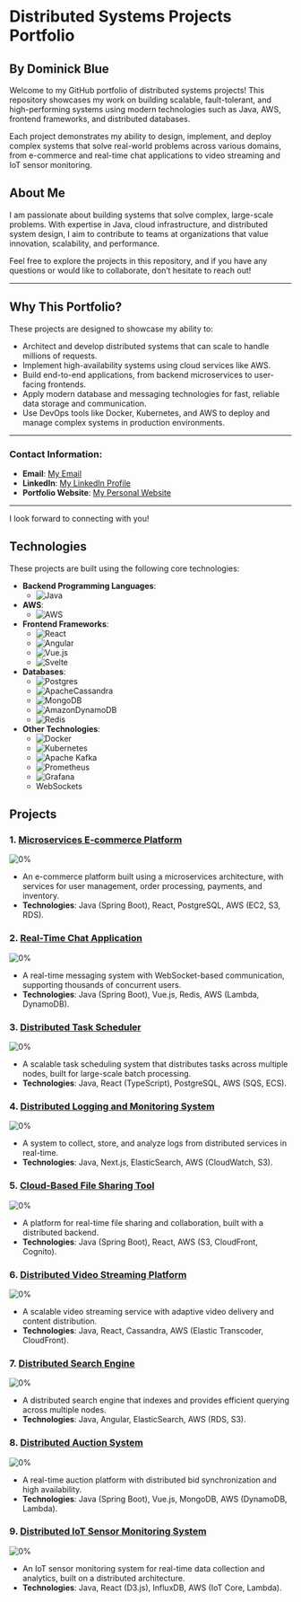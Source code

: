 # Distributed Systems Projects Portfolio
## By Dominick Blue

Welcome to my GitHub portfolio of distributed systems projects! This repository showcases my work on building scalable, fault-tolerant, and high-performing systems using modern technologies such as Java, AWS, frontend frameworks, and distributed databases.

Each project demonstrates my ability to design, implement, and deploy complex systems that solve real-world problems across various domains, from e-commerce and real-time chat applications to video streaming and IoT sensor monitoring.

## About Me

I am passionate about building systems that solve complex, large-scale problems. With expertise in Java, cloud infrastructure, and distributed system design, I aim to contribute to teams at organizations that value innovation, scalability, and performance.

Feel free to explore the projects in this repository, and if you have any questions or would like to collaborate, don’t hesitate to reach out!

---

## Why This Portfolio?

These projects are designed to showcase my ability to:
- Architect and develop distributed systems that can scale to handle millions of requests.
- Implement high-availability systems using cloud services like AWS.
- Build end-to-end applications, from backend microservices to user-facing frontends.
- Apply modern database and messaging technologies for fast, reliable data storage and communication.
- Use DevOps tools like Docker, Kubernetes, and AWS to deploy and manage complex systems in production environments.

---

### Contact Information:
- **Email**: [My Email](mailto:dominick.blue7@gmail.com)
- **LinkedIn**: [My LinkedIn Profile](https://linkedin.com/in/dominickblue)
- **Portfolio Website**: [My Personal Website](https://dominickblue.com)

---

I look forward to connecting with you!

## Technologies

These projects are built using the following core technologies:

- **Backend Programming Languages**:
    - ![Java](https://img.shields.io/badge/java-%23ED8B00.svg?style=for-the-badge&logo=openjdk&logoColor=white)
- **AWS**:
    - ![AWS](https://img.shields.io/badge/AWS-%23FF9900.svg?style=for-the-badge&logo=amazon-aws&logoColor=white)
- **Frontend Frameworks**:
    - ![React](https://img.shields.io/badge/react-%2320232a.svg?style=for-the-badge&logo=react&logoColor=%2361DAFB)
    - ![Angular](https://img.shields.io/badge/angular-%23DD0031.svg?style=for-the-badge&logo=angular&logoColor=white)
    - ![Vue.js](https://img.shields.io/badge/vuejs-%2335495e.svg?style=for-the-badge&logo=vuedotjs&logoColor=%234FC08D)
    - ![Svelte](https://img.shields.io/badge/svelte-%23f1413d.svg?style=for-the-badge&logo=svelte&logoColor=white)
- **Databases**:
    - ![Postgres](https://img.shields.io/badge/postgres-%23316192.svg?style=for-the-badge&logo=postgresql&logoColor=white)
    - ![ApacheCassandra](https://img.shields.io/badge/cassandra-%231287B1.svg?style=for-the-badge&logo=apache-cassandra&logoColor=white)
    - ![MongoDB](https://img.shields.io/badge/MongoDB-%234ea94b.svg?style=for-the-badge&logo=mongodb&logoColor=white)
    - ![AmazonDynamoDB](https://img.shields.io/badge/Amazon%20DynamoDB-4053D6?style=for-the-badge&logo=Amazon%20DynamoDB&logoColor=white)
    - ![Redis](https://img.shields.io/badge/redis-%23DD0031.svg?style=for-the-badge&logo=redis&logoColor=white)
- **Other Technologies**:
    - ![Docker](https://img.shields.io/badge/docker-%230db7ed.svg?style=for-the-badge&logo=docker&logoColor=white)
    - ![Kubernetes](https://img.shields.io/badge/kubernetes-%23326ce5.svg?style=for-the-badge&logo=kubernetes&logoColor=white)
    - ![Apache Kafka](https://img.shields.io/badge/Apache%20Kafka-000?style=for-the-badge&logo=apachekafka)
    - ![Prometheus](https://img.shields.io/badge/Prometheus-E6522C?style=for-the-badge&logo=Prometheus&logoColor=white)
    - 	![Grafana](https://img.shields.io/badge/grafana-%23F46800.svg?style=for-the-badge&logo=grafana&logoColor=white)
    - WebSockets

## Projects

### 1. [Microservices E-commerce Platform](link-to-project-1)
![0%](https://progress-bar.xyz/0)
- An e-commerce platform built using a microservices architecture, with services for user management, order processing, payments, and inventory.
- **Technologies**: Java (Spring Boot), React, PostgreSQL, AWS (EC2, S3, RDS).

### 2. [Real-Time Chat Application](link-to-project-2)
![0%](https://progress-bar.xyz/0)
- A real-time messaging system with WebSocket-based communication, supporting thousands of concurrent users.
- **Technologies**: Java (Spring Boot), Vue.js, Redis, AWS (Lambda, DynamoDB).

### 3. [Distributed Task Scheduler](link-to-project-3)
![0%](https://progress-bar.xyz/0)
- A scalable task scheduling system that distributes tasks across multiple nodes, built for large-scale batch processing.
- **Technologies**: Java, React (TypeScript), PostgreSQL, AWS (SQS, ECS).

### 4. [Distributed Logging and Monitoring System](link-to-project-4)
![0%](https://progress-bar.xyz/0)
- A system to collect, store, and analyze logs from distributed services in real-time.
- **Technologies**: Java, Next.js, ElasticSearch, AWS (CloudWatch, S3).

### 5. [Cloud-Based File Sharing Tool](link-to-project-5)
![0%](https://progress-bar.xyz/0)
- A platform for real-time file sharing and collaboration, built with a distributed backend.
- **Technologies**: Java (Spring Boot), React, AWS (S3, CloudFront, Cognito).

### 6. [Distributed Video Streaming Platform](link-to-project-6)
![0%](https://progress-bar.xyz/0)
- A scalable video streaming service with adaptive video delivery and content distribution.
- **Technologies**: Java, React, Cassandra, AWS (Elastic Transcoder, CloudFront).

### 7. [Distributed Search Engine](link-to-project-7)
![0%](https://progress-bar.xyz/0)
- A distributed search engine that indexes and provides efficient querying across multiple nodes.
- **Technologies**: Java, Angular, ElasticSearch, AWS (RDS, S3).

### 8. [Distributed Auction System](link-to-project-8)
![0%](https://progress-bar.xyz/0)

- A real-time auction platform with distributed bid synchronization and high availability.
- **Technologies**: Java (Spring Boot), Vue.js, MongoDB, AWS (DynamoDB, Lambda).

### 9. [Distributed IoT Sensor Monitoring System](link-to-project-9)
![0%](https://progress-bar.xyz/0)
- An IoT sensor monitoring system for real-time data collection and analytics, built on a distributed architecture.
- **Technologies**: Java, React (D3.js), InfluxDB, AWS (IoT Core, Lambda).